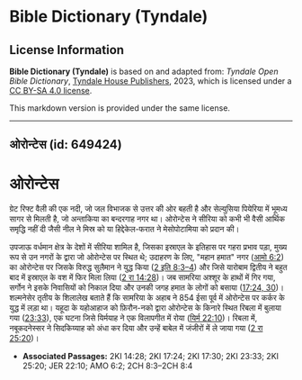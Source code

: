 # Bible Dictionary (Tyndale)

## License Information

**Bible Dictionary (Tyndale)** is based on and adapted from: _Tyndale Open Bible Dictionary_, [Tyndale House Publishers](https://tyndaleopenresources.com/), 2023, which is licensed under a [CC BY-SA 4.0 license](https://creativecommons.org/licenses/by-sa/4.0/legalcode.en).

This markdown version is provided under the same license.



--------------------------------

## ओरोन्टेस (id: 649424)

ओरोन्टेस
========

ग्रेट रिफ्ट वैली की एक नदी, जो जल विभाजक से उत्तर की ओर बहती है और सेल्युसिया पियेरिया में भूमध्य सागर से मिलती है, जो अन्ताकिया का बन्दरगाह नगर था। ओरोन्टेस ने सीरिया को कभी भी वैसी आर्थिक समृद्धि नहीं दी जैसी नील ने मिस्र को या हिद्देकेल\-फरात ने मेसोपोटामिया को प्रदान की।

उपजाऊ वर्धमान क्षेत्र के देशों में सीरिया शामिल है, जिसका इस्राएल के इतिहास पर गहरा प्रभाव पड़ा, मुख्य रूप से उन नगरों के द्वारा जो ओरोन्टेस पर स्थित थे; उदाहरण के लिए, "महान हमात" नगर ([आमो 6:2](https://ref.ly/Amos6:2)) का ओरोन्टेस पर जिसके विरुद्ध सुलैमान ने युद्ध किया ([2 इति 8:3–4](https://ref.ly/2Chr8:3-2Chr8:4)) और जिसे यारोबाम द्वितीय ने बहुत बाद में इस्राएल के वश में फिर मिला लिया ([2 रा 14:28](https://ref.ly/2Kgs14:28))। जब सामरिया अश्शूर के हाथों में गिर गया, सर्गोन ने इसके निवासियों को निकाल दिया और उनकी जगह हमात के लोगों को बसाया ([17:24, 30](https://ref.ly/2Kgs17:24,2Kgs17:30))। शल्मनेसेर तृतीय के शिलालेख बताते हैं कि सामरिया के अहाब ने 854 ईसा पूर्व में ओरोन्टेस पर कर्कर के युद्ध में लड़ा था। यहूदा के यहोआहाज को फ़िरौन\-नको द्वारा ओरोन्टेस के किनारे स्थित रिबला में बुलाया गया ([23:33](https://ref.ly/2Kgs23:33)), एक घटना जिसे यिर्मयाह ने एक विलापगीत में रोया ([यिर्म 22:10](https://ref.ly/Jer22:10))। रिबला में, नबूकदनेस्सर ने सिदकिय्याह को अंधा कर दिया और उन्हें बाबेल में जंजीरों में ले जाया गया ([2 रा 25:20](https://ref.ly/2Kgs25:20))।

* **Associated Passages:** 2KI 14:28; 2KI 17:24; 2KI 17:30; 2KI 23:33; 2KI 25:20; JER 22:10; AMO 6:2; 2CH 8:3–2CH 8:4

